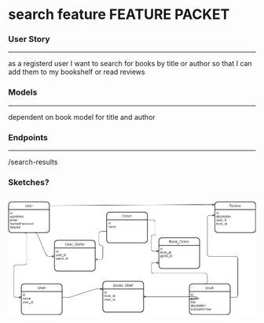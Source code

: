 # search feature FEATURE PACKET

### User Story
---

as a registerd user
I want to search for books by title or author
so that I can add them to my bookshelf or read reviews

### Models
---

dependent on book model for title and author



### Endpoints
---

/search-results


### Sketches?
![Model](../images/mybooks-schema.jpg)
---
